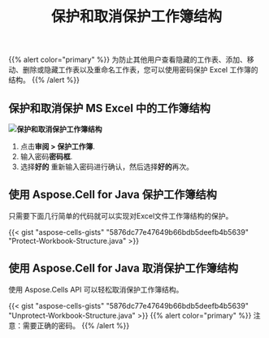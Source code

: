 ﻿---
title: 保护和取消保护工作簿结构
type: docs
weight: 40
url: /zh/java/protect-and-unprotect-workbook-structure/
description: 使用 java 代码保护和取消保护 Excel 文件的工作簿结构。使用 Aspose.Cells for Java 锁定和解锁 Excel（xlsx、xls、xsb）和打开 office calc（ODS）文件。
---
{{% alert color="primary" %}}
为防止其他用户查看隐藏的工作表、添加、移动、删除或隐藏工作表以及重命名工作表，您可以使用密码保护 Excel 工作簿的结构。
{{% /alert %}}


## **保护和取消保护 MS Excel 中的工作簿结构**

**![保护和取消保护工作簿结构](protect-and-unprotect-workbook-structure.png)**

1. 点击**审阅 > 保护工作簿**.
1. 输入密码**密码框**.
1. 选择**好的** 重新输入密码进行确认，然后选择**好的**再次。


## **使用 Aspose.Cell for Java 保护工作簿结构**
只需要下面几行简单的代码就可以实现对Excel文件工作簿结构的保护。

{{< gist "aspose-cells-gists" "5876dc77e47649b66bdb5deefb4b5639" "Protect-Workbook-Structure.java" >}}

## **使用 Aspose.Cell for Java 取消保护工作簿结构**
使用 Aspose.Cells API 可以轻松取消保护工作簿结构。

{{< gist "aspose-cells-gists" "5876dc77e47649b66bdb5deefb4b5639" "Unprotect-Workbook-Structure.java" >}}
{{% alert color="primary" %}}
注意：需要正确的密码。
{{% /alert %}}